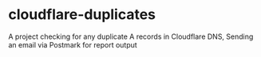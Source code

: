 # cloudflare-duplicates
A project checking for any duplicate A records in Cloudflare DNS, Sending an email via Postmark for report output
